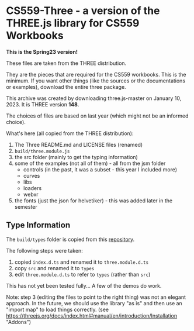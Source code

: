 # CS559-Three -  a version of the THREE.js library for CS559 Workbooks

**This is the Spring23 version!**

These files are taken from the THREE distribution. 

They are the pieces that are required for the CS559 workbooks. This is the minimum.
If you want other things (like the sources or the documentations or examples), download the entire three package.

This archive was created by downloading three.js-master on January 10, 2023.
It is THREE version **148**.

The choices of files are based on last year (which might not be an informed choice).

What's here (all copied from the THREE distribution):
1. The Three README.md and LICENSE files (renamed)
1. `build/three.module.js`
1. the src folder (mainly to get the typing information)
1. some of the examples (not all of them) - all from the jsm folder
    - controls (in the past, it was a subset - this year I included more)
    - curves
    - libs
    - loaders
    - webxr
1. the fonts (just the json for helvetiker) - this was added later in the semester

## Type Information

The `build/types` folder is copied from this [repository](https://github.com/three-types/three-ts-types). 

The following steps were taken:
1. copied `index.d.ts` and renamed it to `three.module.d.ts`
2. copy `src` and renamed it to `types`
3. edit `three.module.d.ts` to refer to `types` (rather than `src`)

This has not yet been tested fully... A few of the demos do work.

Note: step 3 (editing the files to point to the right thing) was not an elegant approach.
In the future, we should use the library "as is" and then use an "import map" to load things
correctly.  (see https://threejs.org/docs/index.html#manual/en/introduction/Installation "Addons")